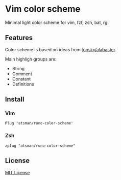 # Vim color scheme

Minimal light color scheme for vim, fzf, zsh, bat, rg.

## Features

Color scheme is based on ideas from [tonsky/alabaster](https://github.com/tonsky/intellij-alabaster).

Main highligh groups are:

* String
* Comment
* Constant
* Definitions

## Install

### Vim

```
Plug 'atsman/runo-color-scheme'
```

### Zsh

```
zplug "atsman/runo-color-scheme"
```

## License

[MIT License](./LICENSE)
